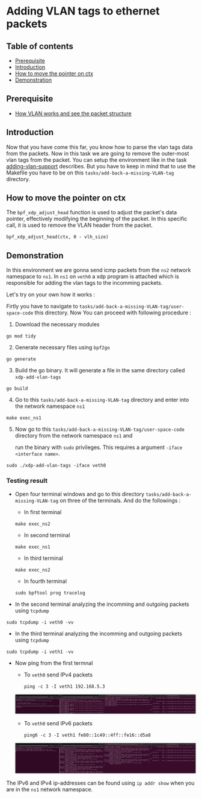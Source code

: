 # Adding VLAN tags to ethernet packets

## Table of contents
 - [Prerequisite](#prerequisite)
 - [Introduction](#introduction)
 - [How to move the pointer on ctx](#how-to-move-the-pointer-on-ctx)
 - [Demonstration](#demonstration)
 
## Prerequisite
 - [How VLAN works and see the packet structure](https://github.com/REZ-OAN/xdp-tutorials/blob/main/docs/vlan-working.md)
## Introduction
Now that you have come this far, you know how to parse the vlan tags data from the packets. Now in this task we are going to remove the outer-most vlan tags from the packet. You can setup the environment like in the task [adding-vlan-support](https://github.com/REZ-OAN/xdp-tutorials/blob/main/tasks/adding-vlan-support) describes. But you have to keep in mind that to use the Makefile you have to be on this `tasks/add-back-a-missing-VLAN-tag` directory.

## How to move the pointer on ctx
The `bpf_xdp_adjust_head` function is used to adjust the packet's data pointer, effectively modifying the beginning of the packet. In this specific call, it is used to remove the VLAN header from the packet.
```
bpf_xdp_adjust_head(ctx, 0 - vlh_size)
```
## Demonstration 
In this environment we are gonna send icmp packets from the `ns2` network namespace to `ns1`. In `ns1` on `veth0` a xdp program is attached which is responsible for adding the vlan tags to the incomming packets.


Let's try on your own how it works :

Firtly you have to navigate to `tasks/add-back-a-missing-VLAN-tag/user-space-code` this directory. Now You can proceed with following procedure :
1. Download the necessary modules
```
go mod tidy
```
2. Generate necessary files using `bpf2go`
```
go generate
```
3. Build the go binary. It will generate a file in the same directory called `xdp-add-vlan-tags`
```
go build
```
4. Go to this `tasks/add-back-a-missing-VLAN-tag` directory and  enter into the network namespace `ns1`
```
make exec_ns1
```
5. Now go to this `tasks/add-back-a-missing-VLAN-tag/user-space-code` directory from the network namespace `ns1` and

   run the binary with `sudo` privileges. This requires a argument `-iface <interface name>`.
```
sudo ./xdp-add-vlan-tags -iface veth0
```

### Testing result
 - Open four terminal windows and go to this directory  `tasks/add-back-a-missing-VLAN-tag` on three of the terminals. And do the followings :
    - In first terminal

    ```
    make exec_ns2
    ```
    - In second terminal

    ```
    make exec_ns1
    ``` 
    - In third terminal

    ```
    make exec_ns2
    ```
    - In fourth terminal

    ```
    sudo bpftool prog tracelog
    ```
- In the second terminal analyzing the incomming and outgoing packets using `tcpdump`

```
sudo tcpdump -i veth0 -vv
```
- In the third terminal analyzing the incomming and outgoing packets using `tcpdump`

```
sudo tcpdump -i veth1 -vv
```
- Now ping from the first termnal 
    - To `veth0` send IPv4 packets

        ```
        ping -c 3 -I veth1 192.168.5.3
        ```
    ![ping-to-veth0-ipv4](https://github.com/REZ-OAN/xdp-tutorials/blob/main/tasks/add-back-a-missing-VLAN-tag/images/ipv4-packet.png)

    - To `veth0` send IPv6 packets    

        ```
        ping6 -c 3 -I veth1 fe80::1c49::4ff::fe16::d5a8
        ```
    ![ping-to-veth0-ipv6](https://github.com/REZ-OAN/xdp-tutorials/blob/main/tasks/add-back-a-missing-VLAN-tag/images/ipv6-packet.png)

The IPv6 and IPv4 ip-addresses can be found using `ip addr show` when you are in the `ns1` network namespace.